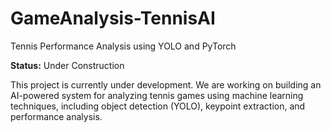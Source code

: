 # GameAnalysis-TennisAI
Tennis Performance Analysis using YOLO and PyTorch


**Status:** Under Construction

This project is currently under development. We are working on building an AI-powered system for analyzing tennis games using machine learning techniques, including object detection (YOLO), keypoint extraction, and performance analysis. 

